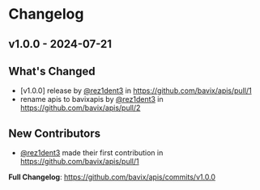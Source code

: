 # Changelog

## v1.0.0 - 2024-07-21

## What's Changed
* [v1.0.0] release by [@rez1dent3](https://github.com/rez1dent3) in https://github.com/bavix/apis/pull/1
* rename apis to bavixapis by [@rez1dent3](https://github.com/rez1dent3) in https://github.com/bavix/apis/pull/2

## New Contributors
* [@rez1dent3](https://github.com/rez1dent3) made their first contribution in https://github.com/bavix/apis/pull/1

**Full Changelog**: https://github.com/bavix/apis/commits/v1.0.0


